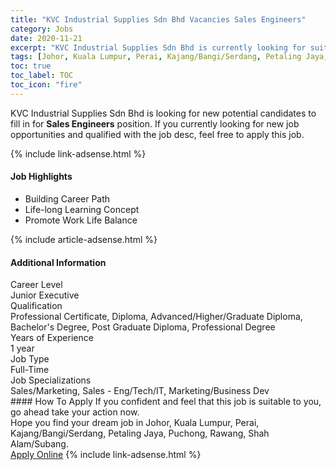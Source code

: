 ```yaml
---
title: "KVC Industrial Supplies Sdn Bhd Vacancies Sales Engineers" 
category: Jobs 
date: 2020-11-21 
excerpt: "KVC Industrial Supplies Sdn Bhd is currently looking for suitable person to fill in the Sales Engineers which positioned at Johor, Kuala Lumpur, Perai, Kajang/Bangi/Serdang, Petaling Jaya, Puchong, Rawang, Shah Alam/Subang" 
tags: [Johor, Kuala Lumpur, Perai, Kajang/Bangi/Serdang, Petaling Jaya, Puchong, Rawang, Shah Alam/Subang] 
toc: true 
toc_label: TOC 
toc_icon: "fire" 
--- 
```


<p>KVC Industrial Supplies Sdn Bhd is looking for new potential candidates to fill in for <b>Sales Engineers</b> position. If you currently looking for new job opportunities and qualified with the job desc, feel free to apply this job.
</p>{% include link-adsense.html %} 
<div><div><div><h4>Job Highlights</h4></div></div><div><ul><li><div><div><div><div></div></div></div><div><span>Building Career Path</span></div></div></li><li><div><div><div><div></div></div></div><div><span>Life-long Learning Concept</span></div></div></li><li><div><div><div><div></div></div></div><div><span>Promote Work Life Balance</span></div></div></li></ul></div></div> 
{% include article-adsense.html %} 
<div><div><div><h4>Additional Information</h4></div></div><div><div><div><div><div><div><div><div><span>Career Level</span></div></div><div><span>Junior Executive</span></div></div></div></div><div><div><div><div><div><span>Qualification</span></div></div><div><span>Professional Certificate, Diploma, Advanced/Higher/Graduate Diploma, Bachelor's Degree, Post Graduate Diploma, Professional Degree</span></div></div></div></div><div><div><div><div><div><span>Years of Experience</span></div></div><div><span>1 year</span></div></div></div></div><div><div><div><div><div><span>Job Type</span></div></div><div><span>Full-Time</span></div></div></div></div><div><div><div><div><div><span>Job Specializations</span></div></div><div><span>Sales/Marketing, Sales - Eng/Tech/IT, Marketing/Business Dev</span></div></div></div></div></div></div></div></div> 
#### How To Apply 
If you confident and feel that this job is suitable to you, go ahead take your action now. <br/> 
Hope you find your dream job in Johor, Kuala Lumpur, Perai, Kajang/Bangi/Serdang, Petaling Jaya, Puchong, Rawang, Shah Alam/Subang. <br/> 
<a href="https://www.jobstreet.com.my/en/job/sales-engineers-4428675?jobId=jobstreet-my-job-4428675&sectionRank=28&token=0~91ed01a8-cb65-41c9-887c-9573e698007e&fr=SRP%20View%20In%20New%20Ta" class="btn btn--info" target="_blank" rel="nofollow noopenner">Apply Online</a> 
{% include link-adsense.html %} 